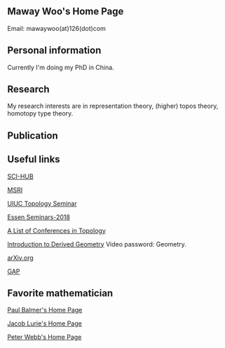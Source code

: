 

## Maway Woo's Home Page

Email: mawaywoo(at)126(dot)com


## Personal information

Currently I'm doing my PhD in China.

## Research

My research interests are in representation theory, (higher) topos theory, homotopy type theory. 

## Publication

## Useful links
[SCI-HUB](https://sci-hub.se/)

[MSRI](https://www.msri.org/videos/dashboard)

[UIUC Topology Seminar](http://torus.math.uiuc.edu/cal/math/cal?regexp=Topology+Seminar)

[Essen Seminars-2018](http://www.esaga.uni-due.de/events/)

[A List of Conferences in Topology](https://mathmeetings.net/at-gt)

[Introduction to Derived Geometry](http://bicmr.pku.edu.cn/content/show/70-2449.html) Video password: Geometry.

[arXiv.org](https://arxiv.org/)

[GAP](https://www.gap-system.org/)

## Favorite mathematician

[Paul Balmer's Home Page](https://www.math.ucla.edu/~balmer/)

[Jacob Lurie's Home Page](https://www.math.ias.edu/~lurie/)

[Peter Webb's Home Page](http://www-users.math.umn.edu/~webb/)



